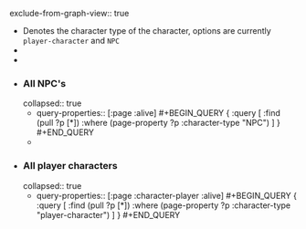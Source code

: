 exclude-from-graph-view:: true

- Denotes the character type of the character, options are currently `player-character` and `NPC`
-
-
- ### All NPC's
  collapsed:: true
	- query-properties:: [:page :alive]
	  #+BEGIN_QUERY
	  {
	   :query [
	           :find (pull ?p [*]) 
	           :where 
	           (page-property ?p :character-type "NPC")
	           ]
	  }
	  #+END_QUERY
	-
- ### All player characters
  collapsed:: true
	- query-properties:: [:page :character-player :alive]
	  #+BEGIN_QUERY
	  {
	   :query [
	           :find (pull ?p [*]) 
	           :where 
	           (page-property ?p :character-type "player-character")
	           ]
	  }
	  #+END_QUERY